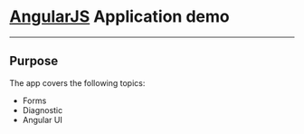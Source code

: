 # [AngularJS](http://www.angularjs.org/) Application demo

***

## Purpose

The app covers the following topics:
* Forms
* Diagnostic
* Angular UI
